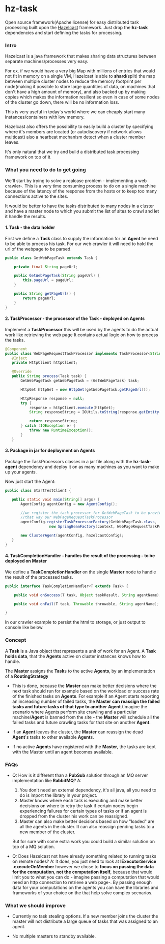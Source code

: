 hz-task
=======

Open source framework(Apache license) for easy distributed task processing built upon the [Hazelcast](https://github.com/hazelcast/hazelcast/) framework.
Just drop the **hz-task** dependencies and start defining the tasks for processing.

### Intro

Hazelcast is a java framework that makes sharing data structures between separate machines/processes very easy.
  
For ex. if we would have a very big Map with millions of entries that would not fit in memory on a single VM,
Hazelcast is able to **shard**(split) the map between multiple cluster nodes to reduce the memory footprint per node(making 
it possible to store large quantities of data, on machines that don't have a high amount of memory), and also backed 
up by making copies which makes the information resilient so even in case of some nodes of the cluster go down,
there will be no information loss. 

This is very useful in today's world where we can cheaply start many instances/containers with low memory.

Hazelcast also offers the possibility to easily build a cluster by specifying where it's members are located
(or autodiscovery if network allows multicast) also a hearbeat mechanism detect when a cluster member leaves.

It's only natural that we try and build a distributed task processing framework on top of it.

### What you need to do to get going

We'll start by trying to solve a realcase problem - implementing a web crawler-.
This is a very time consuming process to do on a single machine because of the latency of the response from the hosts 
or to keep too many connections active to the sites. 

It would be better to have the tasks distributed to many nodes in a cluster and have a master node to which
you submit the list of sites to crawl and let it handle the results.

#### 1. Task - the data holder  

First we define a **Task** class to supply the information for an **Agent** he need to be able to process his task. 
For our web crawler it will need to hold the url of the webpage to be parsed.
 
 ```java
 public class GetWebPageTask extends Task {

     private final String pageUrl;

     public GetWebPageTask(String pageUrl) {
         this.pageUrl = pageUrl;
     }

     public String getPageUrl() {
         return pageUrl;
     }
 }
 ```

#### 2. TaskProcessor - the processor of the Task - deployed on Agents
Implement a **TaskProcessor** this will be used by the agents to do the actual work like retrieving the web page
It contains actual logic on how to process the tasks.

 ```java
 @Component
 public class WebPageRequestTaskProcessor implements TaskProcessor<String> {
    @Inject
    private HttpClient httpClient;

    @Override
    public String process(Task task) {
        GetWebPageTask getWebPageTask = (GetWebPageTask) task;

        HttpGet httpGet = new HttpGet(getWebPageTask.getPageUrl());

        HttpResponse response = null;
        try {
            response = httpClient.execute(httpGet);
            String responseString = IOUtils.toString(response.getEntity().getContent());

            return responseString;
        } catch (IOException e) {
            throw new RuntimeException();
        }
    }
 ```
 

#### 3. Package in jar for deployment on Agents 
Package the TaskProcessors classes in a jar file along with the **hz-task-agent** dependency and deploy it on as many machines as you want to make up your agents.
 
 Now just start the Agent:
 
 ```java
 public class StartTestClient {

    public static void main(String[] args) {
        AgentConfig agentConfig = new AgentConfig();

        //we register the task processor for GetWebPageTask to be provided through Spring
        //that way our WebPageRequestTaskProcessor         
        agentConfig.registerTaskProcessorFactory(GetWebPageTask.class,
                     new SpringBeanFactory(context, WebPageRequestTaskProcessor));

        new ClusterAgent(agentConfig, hazelcastConfig);
    }
 }
```
 
#### 4. TaskCompletionHandler - handles the result of the processing - to be deployed on Master
We define a **TaskCompletionHandler** on the single **Master** node to handle the result of the processed tasks.

```java
public interface TaskCompletionHandler<T extends Task> {

    public void onSuccess(T task, Object taskResult, String agentName);

    public void onFail(T task, Throwable throwable, String agentName);

}
```

In our crawler example to persist the html to storage, or just output to console like below.


### Concept

A **Task** is a Java object that represents a unit of work for an Agent. 
A **Task holds data**, that the **Agents** active on cluster instances knows how to handle.   

The **Master** assigns the **Task**s to the active **Agents**, by an implementation of a **RoutingStrategy**
   - This is done, because the **Master** can make better decisions where the next task should run for example based on the workload or success rate of the finished tasks on **Agents**. 
   For example if an Agent starts reporting an increasing number of failed tasks, the **Master** **can reassign the failed tasks and future tasks of that type to another** **Agent**.(Imagine the scenario where Agents perform site crawling and a particular machine/**Agent** is banned from the site - the **Master** will schedule all the failed tasks and future crawling tasks for that site on another **Agent**.  

   - If an **Agent** leaves the cluster, the **Master** can reassign the dead **Agent**'s tasks to other available **Agent**s. 
   - If no active **Agent**s have registered with the **Master**, the tasks are kept with the Master until an agent becomes available. 

### FAQs
 
   - Q: How is it different than a **PubSub** solution through an MQ server implementation like **RabbitMQ**?
     A: 
      1. You don't need an external dependency, it's all java, all you need to do is import the library in your project.
      2. Master knows where each task is executing and make better decisions on where to retry the task if certain nodes begin experiencing failures for certain types of tasks or if an agent is dropped from the cluster his work can be reassigned.
      3. Master can also make better decisions based on how "loaded" are all the agents in the cluster. It can also reassign pending tasks to a new member of the cluster.
      
      But for sure with some extra work you could build a similar solution on top of a MQ solution. 

   - Q: Does Hazelcast not have already something related to running tasks on remote nodes?
     A: It does, you just need to look at **IExecutorService .executeOnMember** however we chose to **focus on passing the data for the computation**, **not the computation itself**, because that would limit you to what you can do - imagine passing a computation that would need an http connection to retrieve a web page-. 
     By passing enough data for your computations on the agents you can have the libraries and frameworks of your choice on the that help solve complex scenarios.


### What we should improve

   - Currently no task stealing options. If a new member joins the cluster the master will not distribute a large queue
of tasks that was assigned to an agent. 

   - No multiple masters to standby available.